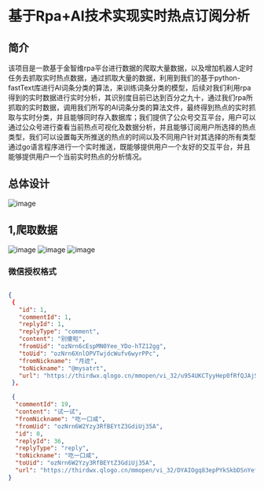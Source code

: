 # 基于Rpa+AI技术实现实时热点订阅分析

## 简介
该项目是一款基于金智维rpa平台进行数据的爬取大量数据，以及增加机器人定时任务去抓取实时热点数据，通过抓取大量的数据，利用到我们的基于python-fastText库进行AI词条分类的算法，来训练词条分类的模型，后续对我们利用rpa得到的实时数据进行实时分析，其识别度目前已达到百分之九十，通过我们rpa所抓取的实时数据，调用我们所写的AI词条分类的算法文件，最终得到热点的实时抓取与实时分类，并且能够同时存入数据库；我们提供了公众号交互平台，用户可以通过公众号进行查看当前热点可视化及数据分析，并且能够订阅用户所选择的热点类型，我们可以设置每天所推送的热点的时间以及不同用户针对其选择的所有类型通过go语言程序进行一个实时推送，既能够提供用户一个友好的交互平台，并且能够提供用户一个当前实时热点的分析情况。

## 总体设计
![image](https://github.com/zhangdengzhen/computer-design-competition/assets/68335755/3badb3a6-b90e-48a9-a115-542aa0248db8)
## 1,爬取数据
![image](https://github.com/zhangdengzhen/computer-design-competition/assets/68335755/fa85f3f5-ed83-4316-ac94-13a3dab1cd23)
![image](https://github.com/zhangdengzhen/computer-design-competition/assets/68335755/c421763b-079a-4dab-9e26-29a308cd8905)
![image](https://github.com/zhangdengzhen/computer-design-competition/assets/68335755/e4fb506a-4b6a-4b31-add4-e0e34e8a5f89)


### 微信授权格式
```json

{
 {
   "id": 1,
   "commentId": 1,
   "replyId": 1,
   "replyType": "comment",
   "content": "别傻啦",
   "fromUid": "ozNrn6cEspMN0Yee_YDo-hTZ12gg",
   "toUid": "ozNrn6XnlOPVTwjdcWufv6wyrPPc",
   "fromNickname": "月迹",
   "toNickname": "@mysatrt",
   "url": "https://thirdwx.qlogo.cn/mmopen/vi_32/u954UKCTyyHep0fRfQJAjSurPebtLbZu40XQDLQRolyick2aQewTb1O5aJoTTF250XJfXksgLwnIPOibAflic6baQ/132"
 },

 {
  "commentId": 19,
  "content": "试一试",
  "fromNickname": "吃一口咸",
  "fromUid": "ozNrn6W2Yzy3RfBEYtZ3GdiUj35A",
  "id": 0,
  "replyId": 36,
  "replyType": "reply",
  "toNickname": "吃一口咸",
  "toUid": "ozNrn6W2Yzy3RfBEYtZ3GdiUj35A",
  "url": "https://thirdwx.qlogo.cn/mmopen/vi_32/DYAIOgq83epPYkSkbDSnYefiaiaBLW86msYmUjk4JRwI2bZZJeff9AFVrPbBEJpftFiaAYNhpFVDZxImkItcAbQfQ/132"
}
```
